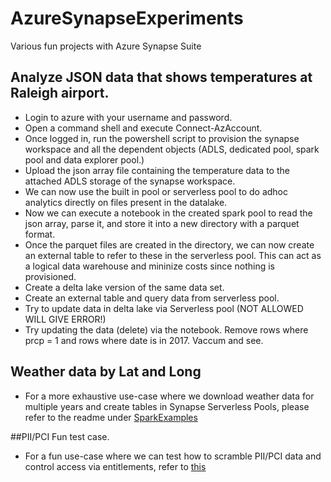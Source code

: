 # AzureSynapseExperiments
Various fun projects with Azure Synapse Suite

## Analyze JSON data that shows temperatures at Raleigh airport.
* Login to azure with your username and password.
* Open a command shell and execute Connect-AzAccount.
* Once logged in, run the powershell script to provision the synapse workspace and all the dependent objects (ADLS, dedicated pool, spark pool and data explorer pool.)
* Upload the json array file containing the temperature data to the attached ADLS storage of the synapse workspace. 
* We can now use the built in pool or serverless pool to do adhoc analytics directly on files present in the datalake.
* Now we can execute a notebook in the created spark pool to read the json array, parse it, and store it into a new directory with a parquet format. 
* Once the parquet files are created in the directory, we can now create an external table to refer to these in the serverless pool. This can act as a logical data warehouse and mininize costs since nothing is provisioned.
* Create a delta lake version of the same data set.
* Create an external table and query data from serverless pool.
* Try to update data in delta lake via Serverless pool (NOT ALLOWED WILL GIVE ERROR!)
* Try updating the data (delete) via the notebook. Remove rows where prcp = 1 and rows where date is in 2017. Vaccum and see.

## Weather data by Lat and Long
* For a more exhaustive use-case where we download weather data for multiple years and create tables in Synapse Serverless Pools, please refer to the readme under <a href="./SparkExamples/">SparkExamples</a>

##PII/PCI Fun test case. 

*  For a fun use-case where we can test how to scramble PII/PCI data and control access via entitlements, refer to <a href="./SparkExamples/PII_PCI_Data_Hash_Testing.md">this</a>